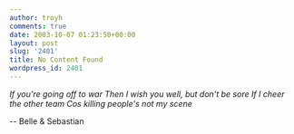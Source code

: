 ```yaml
---
author: troyh
comments: true
date: 2003-10-07 01:23:50+00:00
layout: post
slug: '2401'
title: No Content Found
wordpress_id: 2401
---
```


_If you're going off to war
Then I wish you well, but don't be sore
If I cheer the other team
Cos killing people's not my scene_

-- Belle & Sebastian
